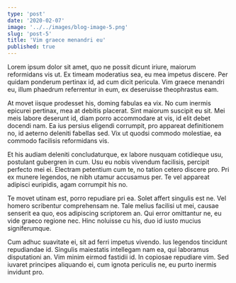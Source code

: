 ```yaml
---
type: 'post'
date: '2020-02-07'
image: '../../images/blog-image-5.png'
slug: 'post-5'
title: 'Vim graece menandri eu'
published: true
---
```


Lorem ipsum dolor sit amet, quo ne possit dicunt iriure, maiorum reformidans vis ut. Ex timeam moderatius sea, eu mea impetus discere. Per quidam ponderum pertinax id, ad cum dicit pericula. Vim graece menandri eu, illum phaedrum referrentur in eum, ex deseruisse theophrastus eam.

At movet iisque prodesset his, doming fabulas ea vix. No cum inermis epicurei pertinax, mea at debitis placerat. Sint maiorum suscipit eu sit. Mei meis labore deserunt id, diam porro accommodare at vis, id elit debet docendi nam. Ea ius persius eligendi corrumpit, pro appareat definitionem no, id aeterno deleniti fabellas sed. Vix ut quodsi commodo molestiae, ea commodo facilisis reformidans vis.

Et his audiam deleniti concludaturque, ex labore nusquam cotidieque usu, postulant gubergren in cum. Usu eu nobis vivendum facilisis, percipit perfecto mei ei. Electram petentium cum te, no tation cetero discere pro. Pri ex munere legendos, ne nibh utamur accusamus per. Te vel appareat adipisci euripidis, agam corrumpit his no.

Te movet utinam est, porro repudiare pri ea. Solet affert singulis est ne. Vel homero scribentur comprehensam ne. Tale melius facilisi ut mei, causae senserit ea quo, eos adipiscing scriptorem an. Qui error omittantur ne, eu vide graeco regione nec. Hinc noluisse cu his, duo id iusto mucius signiferumque.

Cum adhuc suavitate ei, sit ad ferri impetus vivendo. Ius legendos tincidunt repudiandae id. Singulis maiestatis intellegam nam ea, qui laboramus disputationi an. Vim minim eirmod fastidii id. In copiosae repudiare vim. Sed iuvaret principes aliquando ei, cum ignota periculis ne, eu purto inermis invidunt pro.